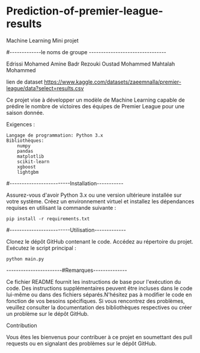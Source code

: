 # Prediction-of-premier-league-results
Machine Learning Mini projet

#-------------le noms de groupe --------------------------------

Edrissi Mohamed Amine
Badr Rezouki
Oustad Mohammed
Mahtalah Mohammed

lien de dataset 
https://www.kaggle.com/datasets/zaeemnalla/premier-league/data?select=results.csv

Ce projet vise à développer un modèle de Machine Learning capable de prédire le nombre de victoires des équipes de Premier League pour une saison donnée.

Exigences :

    Langage de programmation: Python 3.x
    Bibliothèques:
        numpy
        pandas
        matplotlib
        scikit-learn
        xgboost
        lightgbm

#-------------------------Installation-----------

Assurez-vous d'avoir Python 3.x ou une version ultérieure installée sur votre système.
Créez un environnement virtuel et installez les dépendances requises en utilisant la commande suivante :
    
    pip install -r requirements.txt
  
#-------------------------Utilisation-------------

Clonez le dépôt GitHub contenant le code.
Accédez au répertoire du projet.
Exécutez le script principal :
    
    python main.py

-----------------------#Remarques--------------

Ce fichier README fournit les instructions de base pour l'exécution du code. Des instructions supplémentaires peuvent être incluses dans le code lui-même ou dans des fichiers séparés.N'hésitez pas à modifier le code en fonction de vos besoins spécifiques.
Si vous rencontrez des problèmes, veuillez consulter la documentation des bibliothèques respectives ou créer un problème sur le dépôt GitHub.  

Contribution

Vous êtes les bienvenus pour contribuer à ce projet en soumettant des pull requests ou en signalant des problèmes sur le dépôt GitHub.
  
